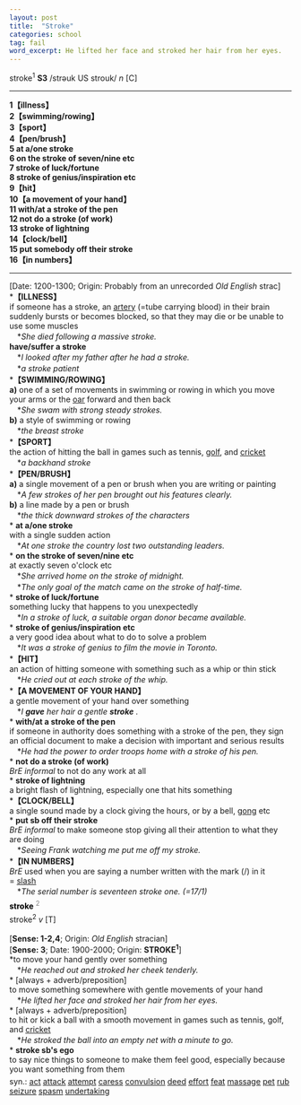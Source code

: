 ```yaml
---
layout: post
title:  "Stroke"
categories: school
tag: fail
word_excerpt: He lifted her face and stroked her hair from her eyes.
---
```

<DIV style="MARGIN: 0px 0px 5px">stroke<SUP>1</SUP> <B>S3</B> /strəuk US strouk/ <I>n</I> [C] 
<HR>
<B>1【illness】</B><BR><B>2【swimming/rowing】</B><BR><B>3【sport】</B><BR><B>4【pen/brush】</B><BR><B>5 at a/one stroke</B><BR><B>6 on the stroke of seven/nine etc</B><BR><B>7 stroke of luck/fortune</B><BR><B>8 stroke of genius/inspiration etc</B><BR><B>9【hit】</B><BR><B>10【a movement of your hand】</B><BR><B>11 with/at a stroke of the pen</B><BR><B>12 not do a stroke (of work)</B><BR><B>13 stroke of lightning</B><BR><B>14【clock/bell】</B><BR><B>15 put somebody off their stroke</B><BR><B>16【in numbers】</B>
<HR>
[Date: 1200-1300; Origin: Probably from an unrecorded <I>Old English</I> strac]<BR>*<B>【ILLNESS】</B><BR>if someone has a stroke, an <A href="{{ site.baseurl }}/artery"><U>artery</U></A> (=tube carrying blood) in their brain suddenly bursts or becomes blocked, so that they may die or be unable to use some muscles<BR>　*<I>She died following a massive stroke.</I><BR><B>have/suffer a stroke</B><BR>　*<I>I looked after my father after he had a stroke.</I><BR>　*<I>a stroke patient</I><BR>*<B>【SWIMMING/ROWING】</B><BR><B>a)</B> one of a set of movements in swimming or rowing in which you move your arms or the <A href="{{ site.baseurl }}/oar"><U>oar</U></A> forward and then back<BR>　*<I>She swam with strong steady strokes.</I><BR><B>b)</B> a style of swimming or rowing<BR>　*<I>the breast stroke</I><BR>*<B>【SPORT】</B><BR>the action of hitting the ball in games such as tennis, <A href="{{ site.baseurl }}/golf"><U>golf</U></A>, and <A href="{{ site.baseurl }}/cricket"><U>cricket</U></A><BR>　*<I>a backhand stroke</I><BR>*<B>【PEN/BRUSH】</B><BR><B>a)</B> a single movement of a pen or brush when you are writing or painting<BR>　*<I>A few strokes of her pen brought out his features clearly.</I><BR><B>b)</B> a line made by a pen or brush<BR>　*<I>the thick downward strokes of the characters</I><BR>* <B>at a/one stroke</B><BR>with a single sudden action<BR>　*<I>At one stroke the country lost two outstanding leaders.</I><BR>* <B>on the stroke of seven/nine etc</B><BR>at exactly seven o'clock etc<BR>　*<I>She arrived home on the stroke of midnight.</I><BR>　*<I>The only goal of the match came on the stroke of half-time.</I><BR>* <B>stroke of luck/fortune</B><BR>something lucky that happens to you unexpectedly<BR>　*<I>In a stroke of luck, a suitable organ donor became available.</I><BR>* <B>stroke of genius/inspiration etc</B><BR>a very good idea about what to do to solve a problem<BR>　*<I>It was a stroke of genius to film the movie in Toronto.</I><BR>*<B>【HIT】</B><BR>an action of hitting someone with something such as a whip or thin stick<BR>　*<I>He cried out at each stroke of the whip.</I><BR>*<B>【A MOVEMENT OF YOUR HAND】</B><BR>a gentle movement of your hand over something<BR>　*<I>I <B>gave</B> her hair a gentle <B>stroke</B> .</I><BR>* <B>with/at a stroke of the pen</B><BR>if someone in authority does something with a stroke of the pen, they sign an official document to make a decision with important and serious results<BR>　*<I>He had the power to order troops home with a stroke of his pen.</I><BR>* <B>not do a stroke (of work)</B><BR><I>BrE informal</I> to not do any work at all<BR>* <B>stroke of lightning</B><BR>a bright flash of lightning, especially one that hits something<BR>*<B>【CLOCK/BELL】</B><BR>a single sound made by a clock giving the hours, or by a bell, <A href="{{ site.baseurl }}/gong"><U>gong</U></A> etc<BR>* <B>put sb off their stroke</B><BR><I>BrE informal</I> to make someone stop giving all their attention to what they are doing<BR>　*<I>Seeing Frank watching me put me off my stroke.</I><BR>*<B>【IN NUMBERS】</B><BR><I>BrE</I> used when you are saying a number written with the mark (/) in it<BR>= <A href="{{ site.baseurl }}/slash"><U>slash</U></A><BR>　*<I>The serial number is seventeen stroke one. (=17/1)</I></DIV>
<DIV style="COLOR: #808080; MARGIN: 0px 0px 5px; LINE-HEIGHT: normal"><SPAN style="FONT-SIZE: 10.5pt; COLOR: #000000; LINE-HEIGHT: normal"><B>stroke</B></SPAN> <SUP style="FONT-SIZE: 83%; LINE-HEIGHT: normal">2</SUP> </DIV>
<DIV style="MARGIN: 0px 0px 5px">stroke<SUP>2</SUP> <I>v</I> [T] <BR><BR>[<B>Sense: 1-2,4</B>; Origin: <I>Old English</I> stracian]<BR>[<B>Sense: 3</B>; Date: 1900-2000; Origin: <B>STROKE<SUP>1</SUP></B>]<BR>*to move your hand gently over something<BR>　*<I>He reached out and stroked her cheek tenderly.</I><BR>* [always + adverb/preposition] <BR>to move something somewhere with gentle movements of your hand<BR>　*<I>He lifted her face and stroked her hair from her eyes.</I><BR>* [always + adverb/preposition] <BR>to hit or kick a ball with a smooth movement in games such as tennis, golf, and <A href="{{ site.baseurl }}/cricket"><U>cricket</U></A><BR>　*<I>He stroked the ball into an empty net with a minute to go.</I><BR>* <B>stroke sb's ego</B><BR>to say nice things to someone to make them feel good, especially because you want something from them</DIV>
<DIV style="MARGIN: 0px 0px 5px">
<DIV style="MARGIN: 4px 0px">syn.: <A href="{{ site.baseurl }}/act"><U>act</U></A> <A href="{{ site.baseurl }}/attack"><U>attack</U></A> <A href="{{ site.baseurl }}/attempt"><U>attempt</U></A> <A href="{{ site.baseurl }}/caress"><U>caress</U></A> <A href="{{ site.baseurl }}/convulsion"><U>convulsion</U></A> <A href="{{ site.baseurl }}/deed"><U>deed</U></A> <A href="{{ site.baseurl }}/effort"><U>effort</U></A> <A href="{{ site.baseurl }}/feat"><U>feat</U></A> <A href="{{ site.baseurl }}/massage"><U>massage</U></A> <A href="{{ site.baseurl }}/pet"><U>pet</U></A> <A href="{{ site.baseurl }}/rub"><U>rub</U></A> <A href="{{ site.baseurl }}/seizure"><U>seizure</U></A> <A href="{{ site.baseurl }}/spasm"><U>spasm</U></A> <A href="{{ site.baseurl }}/undertaking"><U>undertaking</U></A></DIV></DIV>
